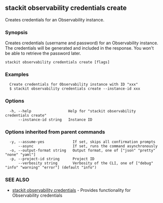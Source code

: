 ## stackit observability credentials create

Creates credentials for an Observability instance.

### Synopsis

Creates credentials (username and password) for an Observability instance.
The credentials will be generated and included in the response. You won't be able to retrieve the password later.

```
stackit observability credentials create [flags]
```

### Examples

```
  Create credentials for Observability instance with ID "xxx"
  $ stackit observability credentials create --instance-id xxx
```

### Options

```
  -h, --help                 Help for "stackit observability credentials create"
      --instance-id string   Instance ID
```

### Options inherited from parent commands

```
  -y, --assume-yes             If set, skips all confirmation prompts
      --async                  If set, runs the command asynchronously
  -o, --output-format string   Output format, one of ["json" "pretty" "none" "yaml"]
  -p, --project-id string      Project ID
      --verbosity string       Verbosity of the CLI, one of ["debug" "info" "warning" "error"] (default "info")
```

### SEE ALSO

* [stackit observability credentials](./stackit_observability_credentials.md)	 - Provides functionality for Observability credentials

